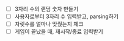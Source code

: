 - [ ] 3자리 수의 랜덤 숫자 만들기  
- [ ] 사용자로부터 3자리 수 입력받고, parsing하기  
- [ ] 자릿수를 얼마나 맞췄는지 체크  
- [ ] 게임이 끝났을 때, 재시작/종료 입력받기